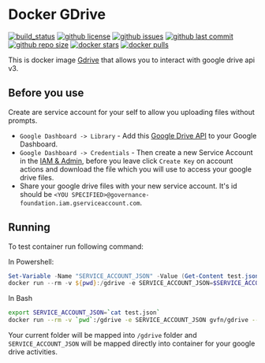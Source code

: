 # Docker GDrive

[![build_status](https://github.com/governance-foundation/docker-gdrive/workflows/ci/badge.svg?branch=master)](https://github.com/governance-foundation/docker-gdrive/actions?query=workflow%3Aci)
[![github license](https://img.shields.io/github/license/governance-foundation/docker-gdrive)](https://github.com/governance-foundation/docker-gdrive)
[![github issues](https://img.shields.io/github/issues/governance-foundation/docker-gdrive)](https://github.com/governance-foundation/docker-gdrive)
[![github last commit](https://img.shields.io/github/last-commit/governance-foundation/docker-gdrive)](https://github.com/governance-foundation/docker-gdrive)
[![github repo size](https://img.shields.io/github/repo-size/governance-foundation/docker-gdrive)](https://github.com/governance-foundation/docker-gdrive)
[![docker stars](https://img.shields.io/docker/stars/gvfn/gdrive)](https://hub.docker.com/r/gvfn/gdrive)
[![docker pulls](https://img.shields.io/docker/pulls/gvfn/gdrive)](https://hub.docker.com/r/gvfn/gdrive)

This is docker image [Gdrive](https://github.com/governance-foundation/gdrive) that allows you to interact with google drive api v3.

## Before you use

Create are service account for your self to allow you uploading files without prompts.

* `Google Dashboard -> Library` - Add this [Google Drive API](https://console.cloud.google.com/apis/library?q=google%20drive%20api) to your Google Dashboard.
* `Google Dashboard -> Credentials` - Then create a new Service Account in the [IAM & Admin](https://console.cloud.google.com/iam-admin/serviceaccounts), before you leave click `Create Key` on account actions and download the file which you will use to access your google drive files.
* Share your google drive files with your new service account. It's id should be `<YOU SPECIFIED>@governance-foundation.iam.gserviceaccount.com`.

## Running

To test container run following command:

In Powershell:

```powershell
Set-Variable -Name "SERVICE_ACCOUNT_JSON" -Value (Get-Content test.json -Raw)
docker run --rm -v ${pwd}:/gdrive -e SERVICE_ACCOUNT_JSON=$SERVICE_ACCOUNT_JSON gvfn/gdrive --config /gdrive --service-account-evar SERVICE_ACCOUNT_JSON list
```

In Bash

```bash
export SERVICE_ACCOUNT_JSON=`cat test.json`
docker run --rm -v `pwd`:/gdrive -e SERVICE_ACCOUNT_JSON gvfn/gdrive --config /gdrive --service-account-evar SERVICE_ACCOUNT_JSON list
```

Your current folder will be mapped into `/gdrive` folder and `SERVICE_ACCOUNT_JSON` will be mapped directly into container for your google drive activities.
